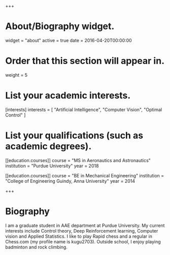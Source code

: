 +++
# About/Biography widget.
widget = "about"
active = true
date = 2016-04-20T00:00:00

# Order that this section will appear in.
weight = 5

# List your academic interests.
[interests]
  interests = [
    "Artificial Intelligence",
    "Computer Vision",
    "Optimal Control"
  ]

# List your qualifications (such as academic degrees).
[[education.courses]]
  course = "MS in Aeronautics and Astronautics"
  institution = "Purdue University"
  year = 2018

[[education.courses]]
  course = "BE in Mechanical Engineering"
  institution = "College of Engineering Guindy, Anna University"
  year = 2014
 
+++

# Biography

I am a graduate student in AAE department at Purdue University. My current interests include Control theory, Deep Reinforcement learning, Computer vision and Applied Statistics. I like to play Rapid chess  and a regular in Chess.com (my profile name is kugu2703). Outside school, I enjoy playing badminton and rock climbing.  
